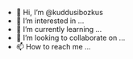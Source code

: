 - 👋 Hi, I’m @kuddusibozkus
- 👀 I’m interested in ...
- 🌱 I’m currently learning ...
- 💞️ I’m looking to collaborate on ...
- 📫 How to reach me ...

<!---
kuddusibozkus/kuddusibozkus is a ✨ special ✨ repository because its `README.md` (this file) appears on your GitHub profile.
You can click the Preview link to take a look at your changes.
--->
